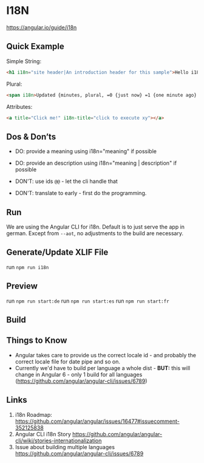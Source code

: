 # I18N

https://angular.io/guide/i18n

## Quick Example

Simple String:
```html
<h1 i18n="site header|An introduction header for this sample">Hello i18n!</h1>
```

Plural: 
```html
<span i18n>Updated {minutes, plural, =0 {just now} =1 {one minute ago} other {{{minutes}} minutes ago}}</span>
```

Attributes:

```html
<a title="Click me!" i18n-title="click to execute xy"></a>
```

## Dos & Don’ts

* DO: provide a meaning using i18n="meaning" if possible
* DO: provide an description using i18n="meaning | description" if possible

* DON'T: use ids `@@` - let the cli handle that
* DON'T: translate to early - first do the programming.

## Run

We are using the Angular CLI for i18n. Default is to just serve the app in german. Except from `--aot`, no adjustments to the build are necessary.

## Generate/Update XLIF File
run `npm run i18n`

## Preview
run `npm run start:de`
run `npm run start:es`
run `npm run start:fr`

## Build

## 	Things to Know
* Angular takes care to provide us the correct locale id - and probably the correct locale file for date pipe and so on.
* Currently we'd have to build per language a whole dist - **BUT:** this will change in Angular 6 - only 1 build for all languages (https://github.com/angular/angular-cli/issues/6789)

## Links
  
1. i18n Roadmap: https://github.com/angular/angular/issues/16477#issuecomment-352125838
1. Angular CLI i18n Story https://github.com/angular/angular-cli/wiki/stories-internationalization
1. Issue about building multiple languages https://github.com/angular/angular-cli/issues/6789
